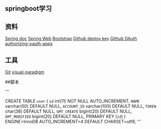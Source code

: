 ## springboot学习


## 资料

[Spring doc](https://spring.io/guides)
[Spring Web](https://spring.io/guides/gs/serving-web-content/)
[Bootstrap](https://www.bootcss.com/)
[Github deploy key](https://developer.github.com/v3/guides/managing-deploy-keys/#deploy-keys)
[Github OAuth](https://developer.github.com/apps/building-oauth-apps/creating-an-oauth-app/)
[authorizing-oauth-apps](https://developer.github.com/apps/building-oauth-apps/authorizing-oauth-apps/)

## 工具

[Git](https://git-scm.com/download)
[visual-paradigm](https://www.visual-paradigm.com/) 



##脚本

'''

  CREATE TABLE `user` (
    `id` int(11) NOT NULL AUTO_INCREMENT,
    `NAME` varchar(50) DEFAULT NULL,
    `ACCOUNT_ID` varchar(100) DEFAULT NULL,
    `TOKEN` char(36) DEFAULT NULL,
    `GMT_CREATE` bigint(20) DEFAULT NULL,
    `GMT_MODIFIED` bigint(20) DEFAULT NULL,
    PRIMARY KEY (`id`)
  ) ENGINE=InnoDB AUTO_INCREMENT=4 DEFAULT CHARSET=utf8;
'''
